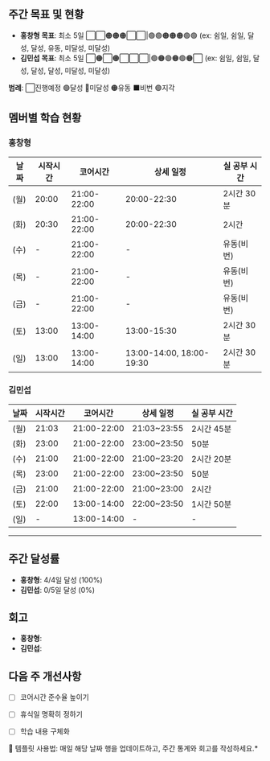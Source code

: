 ## 주간 목표 및 현황
- **홍창형 목표**: 최소 5일 ⬜⬜🟠🟠🟠⬜⬜|🟢🟢🟠🟠🟠🟢🟢 (ex: 쉼일, 쉼일, 달성, 달성, 유동, 미달성, 미달성)
- **김민섭 목표**: 최소 5일 ⬜🟠⬜🟠⬜⬜⬜|🟢🟠🟢🟠🟢🟠⬜ (ex: 쉼일, 쉼일, 달성, 달성, 달성, 미달성, 미달성)

**범례**: ⬜진행예정 🟢달성 🔴미달성 🟠유동 ⬛️비번 🟣지각 

## 멤버별 학습 현황


### 홍창형
| 날짜 | 시작시간 | 코어시간 | 상세 일정 |실 공부 시간
|------|----------|----------|-----------|-----------|
|  (월) | 20:00 | 21:00-22:00 | 20:00-22:30 | 2시간 30분 |
|  (화) | 20:30 | 21:00-22:00 | 20:00-22:30 | 2시간 |
|  (수) | - | 21:00-22:00 | - | 유동(비번) |
|  (목) | - | 21:00-22:00 | - | 유동(비번) |
|  (금) | - | 21:00-22:00 | - | 유동(비번) |
|  (토) | 13:00 | 13:00-14:00 | 13:00-15:30 | 2시간 30분 |
|  (일) | 13:00 | 13:00-14:00 | 13:00-14:00, 18:00-19:30 | 2시간 30분 |

### 김민섭
| 날짜 | 시작시간 | 코어시간 | 상세 일정 |실 공부 시간
|------|----------|----------|-----------|-----------|
|  (월) | 21:03 | 21:00-22:00 | 21:03~23:55 | 2시간 45분 |
|  (화) | 23:00 | 21:00-22:00 | 23:00~23:50 | 50분 |
|  (수) | 21:00 | 21:00-22:00 | 21:00~23:20 | 2시간 20분 |
|  (목) | 23:00 | 21:00-22:00 | 23:00~23:50 | 50분 |
|  (금) | 21:00 | 21:00-22:00 | 21:00~23:00 | 2시간 |
|  (토) | 22:00 | 13:00-14:00 | 22:00~23:50 | 1시간 50분 |
|  (일) | - | 13:00-14:00 | - | - |

---

## 주간 달성률
- **홍창형**: 4/4일 달성 (100%)
- **김민섭**: 0/5일 달성 (0%)

## 회고
- **홍창형**:
- **김민섭**:

## 다음 주 개선사항
- [ ] 코어시간 준수율 높이기
- [ ] 휴식일 명확히 정하기
- [ ] 학습 내용 구체화


📝 템플릿 사용법: 매일 해당 날짜 행을 업데이트하고, 주간 통계와 회고를 작성하세요.*
